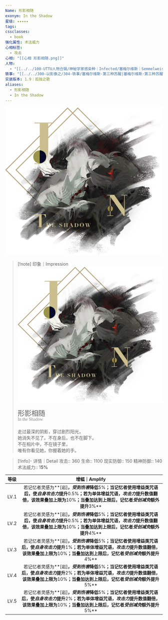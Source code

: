 ```yaml
---
Name: 形影相随
exonym: In the Shadow
星级: ✦✦✦✦✦
tags: 
cssclasses:
  - book
强化属性: 术法威力
心相标签:
  - 攻击
心相: "[[心相 形影相随.png]]"
人物:
  - "[[../../100-UTTU人物合辑/神秘学家感染种｜Infected/塞梅尔维斯｜Semmelweis|塞梅尔维斯]]"
轶事: "[[../../300-以影像之/304-轶事/塞梅尔维斯·第三种苏醒|塞梅尔维斯·第三种苏醒]]"
实装版本: 1.9｜孤独之歌
aliases:
  - 形影相随
  - In the Shadow
---
```

![cover](assets/形影相随｜In%20the%20Shadow.assets/心相%20形影相随.png)

> [!note] 印象｜Impression
> ![心相 形影相随|inlL|300](assets/形影相随｜In%20the%20Shadow.assets/心相%20形影相随.png)
> <p style="font-family: '家族宋', sans-serif; font-size: 22px; line-height: 0.75; text-indent: 0;">形影相随<br><span style="font-family: serif; font-size: 14px; color: #888888;">In the Shadow</span></p>
> 
> 走过最深的阴影，穿过剧烈阳光，  
> 她消失不见了。不在身后，也不在脚下。  
> 不在相片中，不在镜子里，  
> 唯有你看见她，你握着她的手。

> [!info]- 详情｜Detail
> 攻击:: 360
> 生命:: 1100
> 现实防御:: 150
> 精神防御:: 140
> 术法威力:: 1**5%**

| 等级 |                        增幅｜Amplify                         |
| :--: | :----------------------------------------------------------: |
| LV.1 | 若记忆者灵感为**[岩]**，*受到伤害*降低**5%**；当记忆者使用增益类咒语后，使*自身攻击力*提升**0.5%**；若为单体增益咒语，*攻击力*提升数值翻倍，该效果叠加上限为**10%**；当叠加达到上限后，记忆者*受创减免*额外提升**3%** |
| LV.2 | 若记忆者灵感为**[岩]**，*受到伤害*降低**5%**；当记忆者使用增益类咒语后，使*自身攻击力*提升**0.5%**；若为单体增益咒语，*攻击力*提升数值翻倍，该效果叠加上限为**10%**；当叠加达到上限后，记忆者*受创减免*额外提升**4%** |
| LV.3 | 若记忆者灵感为**[岩]**，*受到伤害*降低**5%**；当记忆者使用增益类咒语后，使*自身攻击力*提升**1%**；若为单体增益咒语，*攻击力*提升数值翻倍，该效果叠加上限为**10%**；当叠加达到上限后，记忆者*受创减免*额外提升**4%** |
| LV.4 | 若记忆者灵感为**[岩]**，*受到伤害*降低**5%**；当记忆者使用增益类咒语后，使*自身攻击力*提升**2%**；若为单体增益咒语，*攻击力*提升数值翻倍，该效果叠加上限为**10%**；当叠加达到上限后，记忆者*受创减免*额外提升**5%** |
| LV.5 | 若记忆者灵感为**[岩]**，*受到伤害*降低**5%**；当记忆者使用增益类咒语后，使*自身攻击力*提升**2%**；若为单体增益咒语，*攻击力*提升数值翻倍，该效果叠加上限为**10%**；当叠加达到上限后，记忆者*受创减免*额外提升**5%** |
